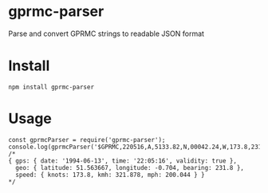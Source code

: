 # gprmc-parser
Parse and convert GPRMC strings to readable JSON format

# Install
```
npm install gprmc-parser
```

# Usage

```
const gprmcParser = require('gprmc-parser');
console.log(gprmcParser('$GPRMC,220516,A,5133.82,N,00042.24,W,173.8,231.8,130694,004.2,W*70'));
/*
{ gps: { date: '1994-06-13', time: '22:05:16', validity: true },
  geo: { latitude: 51.563667, longitude: -0.704, bearing: 231.8 },
  speed: { knots: 173.8, kmh: 321.878, mph: 200.044 } }
*/
```

